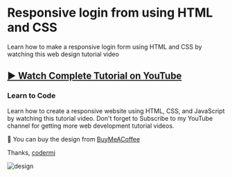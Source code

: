 # Responsive login from using HTML and CSS
Learn how to make a responsive login form using HTML and CSS by watching this web design tutorial video
## [▶️ Watch Complete Tutorial on YouTube](https://youtu.be/S_429Nvkx4Q)
### Learn to Code

Learn how to create a responsive website using HTML, CSS, and JavaScript by watching this tutorial video. Don't forget to Subscribe to my YouTube channel for getting more web development tutorial videos.

🛒 You can buy the design from [BuyMeACoffee](https://www.buymeacoffee.com/codermj/e/186716)

Thanks,
[codermj](https://www.youtube.com/@thecodermj/)

![design](https://github.com/mjshofy/22-12-27-login-form/assets/76812554/3d4aaf46-b9be-4163-80ad-c5deed32c6f6)
